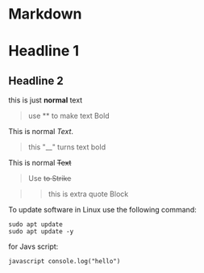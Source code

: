 # Markdown
# Headline 1
## Headline 2

this is just **normal** text
>use ** to make text Bold

This is normal _Text_.

>this "__" turns text bold


This is normal ~~Text~~

>Use ~~to Strike~~

>>this is extra quote Block

To update software in Linux use the following command:

```
sudo apt update
sudo apt update -y
```


for Javs script:
```
javascript console.log("hello")
```